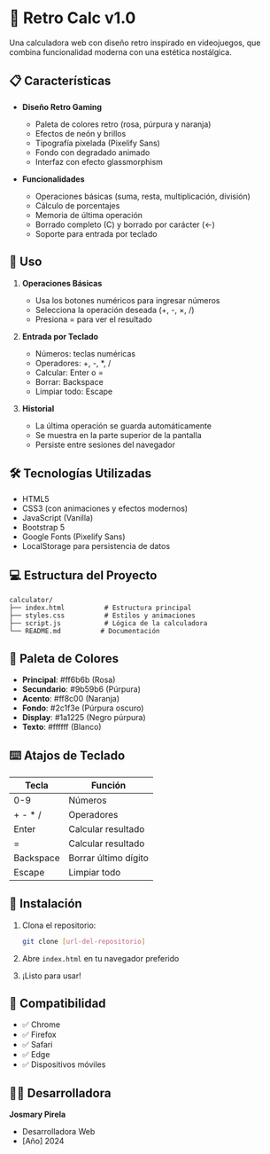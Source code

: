 # 🌟 Retro Calc v1.0

Una calculadora web con diseño retro inspirado en videojuegos, que combina funcionalidad moderna con una estética nostálgica.

## 📋 Características

- **Diseño Retro Gaming**
  - Paleta de colores retro (rosa, púrpura y naranja)
  - Efectos de neón y brillos
  - Tipografía pixelada (Pixelify Sans)
  - Fondo con degradado animado
  - Interfaz con efecto glassmorphism

- **Funcionalidades**
  - Operaciones básicas (suma, resta, multiplicación, división)
  - Cálculo de porcentajes
  - Memoria de última operación
  - Borrado completo (C) y borrado por carácter (←)
  - Soporte para entrada por teclado

## 🚀 Uso

1. **Operaciones Básicas**
   - Usa los botones numéricos para ingresar números
   - Selecciona la operación deseada (+, -, ×, /)
   - Presiona = para ver el resultado

2. **Entrada por Teclado**
   - Números: teclas numéricas
   - Operadores: +, -, *, /
   - Calcular: Enter o =
   - Borrar: Backspace
   - Limpiar todo: Escape

3. **Historial**
   - La última operación se guarda automáticamente
   - Se muestra en la parte superior de la pantalla
   - Persiste entre sesiones del navegador

## 🛠️ Tecnologías Utilizadas

- HTML5
- CSS3 (con animaciones y efectos modernos)
- JavaScript (Vanilla)
- Bootstrap 5
- Google Fonts (Pixelify Sans)
- LocalStorage para persistencia de datos

## 💻 Estructura del Proyecto

```
calculator/
├── index.html          # Estructura principal
├── styles.css          # Estilos y animaciones
├── script.js           # Lógica de la calculadora
└── README.md          # Documentación
```

## 🎨 Paleta de Colores

- **Principal**: #ff6b6b (Rosa)
- **Secundario**: #9b59b6 (Púrpura)
- **Acento**: #ff8c00 (Naranja)
- **Fondo**: #2c1f3e (Púrpura oscuro)
- **Display**: #1a1225 (Negro púrpura)
- **Texto**: #ffffff (Blanco)

## ⌨️ Atajos de Teclado

| Tecla      | Función                |
|------------|------------------------|
| 0-9        | Números               |
| + - * /    | Operadores            |
| Enter      | Calcular resultado    |
| =          | Calcular resultado    |
| Backspace  | Borrar último dígito  |
| Escape     | Limpiar todo          |

## 🔧 Instalación

1. Clona el repositorio:
   ```bash
   git clone [url-del-repositorio]
   ```

2. Abre `index.html` en tu navegador preferido

3. ¡Listo para usar!

## 📱 Compatibilidad

- ✅ Chrome
- ✅ Firefox
- ✅ Safari
- ✅ Edge
- ✅ Dispositivos móviles

## 👩‍💻 Desarrolladora

**Josmary Pirela**
- Desarrolladora Web
- [Año] 2024
